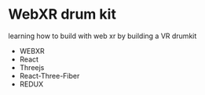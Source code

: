 # WebXR drum kit

learning how to build with web xr by building a VR drumkit

- WEBXR
- React
- Threejs
- React-Three-Fiber
- REDUX
